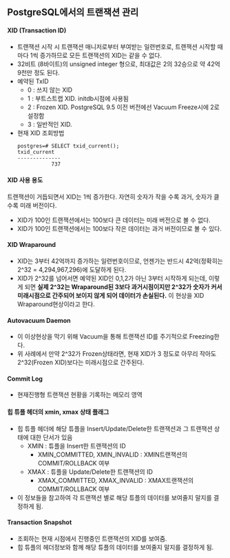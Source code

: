 ## PostgreSQL에서의 트랜잭션 관리

#### XID (Transaction ID)
- 트랜잭션 시작 시 트랜잭션 매니저로부터 부여받는 일련번호로, 트랜잭션 시작할 때마다 1씩 증가하므로 모든 트랜잭션의 XID는 같을 수 없다.
- 32비트 (8바이트)의 unsigned integer 형으로, 최대값은 2의 32승으로 약 42억 9천만 정도 된다.
- 예약된 TxID
  - 0 : 쓰지 않는 XID
  - 1 : 부트스트랩 XID. initdb시점에 사용됨
  - 2 : Frozen XID. PostgreSQL 9.5 이전 버전에선 Vacuum Freeze시에 2로 설정함
  - 3 : 일반적인 XID.
- 현재 XID 조회방법
  ```
  postgres=# SELECT txid_current();
  txid_current 
  --------------
             737
  ```
#### XID 사용 용도
트랜잭션이 거듭되면서 XID는 1씩 증가한다. 자연히 숫자가 작을 수록 과거, 숫자가 클 수록 미래 버전이다. 
- XID가 100인 트랜잭션에서는 100보다 큰 데이터는 미래 버전으로 볼 수 없다.
- XID가 100인 트랜잭션에서는 100보다 작은 데이터는 과거 버전이므로 볼 수 있다.

#### XID Wraparound
- XID는 3부터 42억까지 증가하는 일련번호이므로, 언젠가는 반드시 42억(정확히는 2^32 = 4,294,967,296)에 도달하게 된다.
- XID가 2^32를 넘어서면 예약된 XID인 0,1,2가 아닌 3부터 시작하게 되는데, 이렇게 되면 **실제 2^32는 Wraparound된 3보다 과거시점이지만 2^32가 숫자가 커서 미래시점으로 간주되어 보이지 않게 되어 데이터가 손실된다.** 이 현상을 XID Wraparound현상이라고 한다.

#### Autovacuum Daemon
- 이 이상현상을 막기 위해 Vacuum을 통해 트랜잭션 ID를 주기적으로 Freezing한다.
- 위 사례에서 만약 2^32가 Frozen상태라면, 현재 XID가 3 정도로 아무리 작아도 2^32(Frozen XID)보다는 미래시점으로 간주된다.

#### Commit Log
- 현재진행형 트랜잭션 현황을 기록하는 메모리 영역

#### 힙 튜플 헤더의 xmin, xmax 상태 플래그
- 힙 튜플 헤더에 해당 튜플을 Insert/Update/Delete한 트랜잭션과 그 트랜잭션 상태에 대한 단서가 있음
  - XMIN : 튜플을 Insert한 트랜잭션의 ID
    - XMIN_COMMITTED, XMIN_INVALID : XMIN트랜잭션의 COMMIT/ROLLBACK 여부
  - XMAX : 튜플을 Update/Delete한 트랜잭션의 ID
    - XMAX_COMMITTED, XMAX_INVALID : XMAX트랜잭션의 COMMIT/ROLLBACK 여부
- 이 정보들을 참고하여 각 트랜잭션 별로 해당 튜플의 데이터를 보여줄지 말지를 결정하게 됨.

#### Transaction Snapshot
- 조회하는 현재 시점에서 진행중인 트랜잭션의 XID를 보여줌.
- 힙 튜플의 헤더정보와 함께 해당 튜플의 데이터를 보여줄지 말지를 결정하게 됨.
